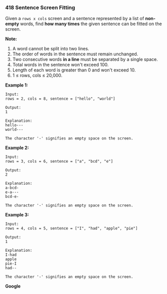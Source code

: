 ### 418 Sentence Screen Fitting

Given a `rows x cols` screen and a sentence represented by a list of **non-empty** words, find **how many times** the given sentence can be fitted on the screen.

**Note:**

1. A word cannot be split into two lines.
2. The order of words in the sentence must remain unchanged.
3. Two consecutive words **in a line** must be separated by a single space.
4. Total words in the sentence won't exceed 100.
5. Length of each word is greater than 0 and won't exceed 10.
6. 1 ≤ rows, cols ≤ 20,000.

**Example 1:**

```
Input:
rows = 2, cols = 8, sentence = ["hello", "world"]

Output: 
1

Explanation:
hello---
world---

The character '-' signifies an empty space on the screen.

```

**Example 2:**

```
Input:
rows = 3, cols = 6, sentence = ["a", "bcd", "e"]

Output: 
2

Explanation:
a-bcd- 
e-a---
bcd-e-

The character '-' signifies an empty space on the screen.

```

**Example 3:**

```
Input:
rows = 4, cols = 5, sentence = ["I", "had", "apple", "pie"]

Output: 
1

Explanation:
I-had
apple
pie-I
had--

The character '-' signifies an empty space on the screen.
```

**Google**


